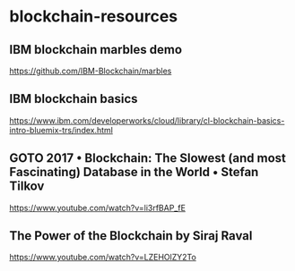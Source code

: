 # blockchain-resources

## IBM blockchain marbles demo
https://github.com/IBM-Blockchain/marbles

## IBM blockchain basics
https://www.ibm.com/developerworks/cloud/library/cl-blockchain-basics-intro-bluemix-trs/index.html

## GOTO 2017 • Blockchain: The Slowest (and most Fascinating) Database in the World • Stefan Tilkov
https://www.youtube.com/watch?v=li3rfBAP_fE

## The Power of the Blockchain by Siraj Raval
https://www.youtube.com/watch?v=LZEHOlZY2To
